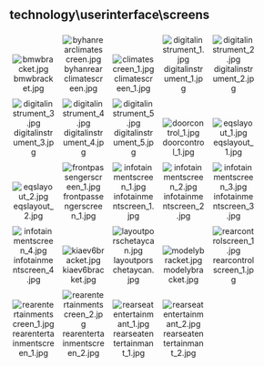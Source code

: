 ## technology\userinterface\screens
<div class="col" style="display: inline-block; width: 16.66%; padding: 5px; box-sizing: border-box; text-align: center;">
<img src="https://media.evkx.net/multimedia/technology/userinterface/screens/bmwbracket_xst.jpg" class="img-thumbnail" alt="bmwbracket.jpg">
bmwbracket.jpg
</div>
<div class="col" style="display: inline-block; width: 16.66%; padding: 5px; box-sizing: border-box; text-align: center;">
<img src="https://media.evkx.net/multimedia/technology/userinterface/screens/byhanrearclimatescreen_xst.jpg" class="img-thumbnail" alt="byhanrearclimatescreen.jpg">
byhanrearclimatescreen.jpg
</div>
<div class="col" style="display: inline-block; width: 16.66%; padding: 5px; box-sizing: border-box; text-align: center;">
<img src="https://media.evkx.net/multimedia/technology/userinterface/screens/climatescreen_1_xst.jpg" class="img-thumbnail" alt="climatescreen_1.jpg">
climatescreen_1.jpg
</div>
<div class="col" style="display: inline-block; width: 16.66%; padding: 5px; box-sizing: border-box; text-align: center;">
<img src="https://media.evkx.net/multimedia/technology/userinterface/screens/digitalinstrument_1_xst.jpg" class="img-thumbnail" alt="digitalinstrument_1.jpg">
digitalinstrument_1.jpg
</div>
<div class="col" style="display: inline-block; width: 16.66%; padding: 5px; box-sizing: border-box; text-align: center;">
<img src="https://media.evkx.net/multimedia/technology/userinterface/screens/digitalinstrument_2_xst.jpg" class="img-thumbnail" alt="digitalinstrument_2.jpg">
digitalinstrument_2.jpg
</div>
<div class="col" style="display: inline-block; width: 16.66%; padding: 5px; box-sizing: border-box; text-align: center;">
<img src="https://media.evkx.net/multimedia/technology/userinterface/screens/digitalinstrument_3_xst.jpg" class="img-thumbnail" alt="digitalinstrument_3.jpg">
digitalinstrument_3.jpg
</div>
<div class="col" style="display: inline-block; width: 16.66%; padding: 5px; box-sizing: border-box; text-align: center;">
<img src="https://media.evkx.net/multimedia/technology/userinterface/screens/digitalinstrument_4_xst.jpg" class="img-thumbnail" alt="digitalinstrument_4.jpg">
digitalinstrument_4.jpg
</div>
<div class="col" style="display: inline-block; width: 16.66%; padding: 5px; box-sizing: border-box; text-align: center;">
<img src="https://media.evkx.net/multimedia/technology/userinterface/screens/digitalinstrument_5_xst.jpg" class="img-thumbnail" alt="digitalinstrument_5.jpg">
digitalinstrument_5.jpg
</div>
<div class="col" style="display: inline-block; width: 16.66%; padding: 5px; box-sizing: border-box; text-align: center;">
<img src="https://media.evkx.net/multimedia/technology/userinterface/screens/doorcontrol_1_xst.jpg" class="img-thumbnail" alt="doorcontrol_1.jpg">
doorcontrol_1.jpg
</div>
<div class="col" style="display: inline-block; width: 16.66%; padding: 5px; box-sizing: border-box; text-align: center;">
<img src="https://media.evkx.net/multimedia/technology/userinterface/screens/eqslayout_1_xst.jpg" class="img-thumbnail" alt="eqslayout_1.jpg">
eqslayout_1.jpg
</div>
<div class="col" style="display: inline-block; width: 16.66%; padding: 5px; box-sizing: border-box; text-align: center;">
<img src="https://media.evkx.net/multimedia/technology/userinterface/screens/eqslayout_2_xst.jpg" class="img-thumbnail" alt="eqslayout_2.jpg">
eqslayout_2.jpg
</div>
<div class="col" style="display: inline-block; width: 16.66%; padding: 5px; box-sizing: border-box; text-align: center;">
<img src="https://media.evkx.net/multimedia/technology/userinterface/screens/frontpassengerscreen_1_xst.jpg" class="img-thumbnail" alt="frontpassengerscreen_1.jpg">
frontpassengerscreen_1.jpg
</div>
<div class="col" style="display: inline-block; width: 16.66%; padding: 5px; box-sizing: border-box; text-align: center;">
<img src="https://media.evkx.net/multimedia/technology/userinterface/screens/infotainmentscreen_1_xst.jpg" class="img-thumbnail" alt="infotainmentscreen_1.jpg">
infotainmentscreen_1.jpg
</div>
<div class="col" style="display: inline-block; width: 16.66%; padding: 5px; box-sizing: border-box; text-align: center;">
<img src="https://media.evkx.net/multimedia/technology/userinterface/screens/infotainmentscreen_2_xst.jpg" class="img-thumbnail" alt="infotainmentscreen_2.jpg">
infotainmentscreen_2.jpg
</div>
<div class="col" style="display: inline-block; width: 16.66%; padding: 5px; box-sizing: border-box; text-align: center;">
<img src="https://media.evkx.net/multimedia/technology/userinterface/screens/infotainmentscreen_3_xst.jpg" class="img-thumbnail" alt="infotainmentscreen_3.jpg">
infotainmentscreen_3.jpg
</div>
<div class="col" style="display: inline-block; width: 16.66%; padding: 5px; box-sizing: border-box; text-align: center;">
<img src="https://media.evkx.net/multimedia/technology/userinterface/screens/infotainmentscreen_4_xst.jpg" class="img-thumbnail" alt="infotainmentscreen_4.jpg">
infotainmentscreen_4.jpg
</div>
<div class="col" style="display: inline-block; width: 16.66%; padding: 5px; box-sizing: border-box; text-align: center;">
<img src="https://media.evkx.net/multimedia/technology/userinterface/screens/kiaev6bracket_xst.jpg" class="img-thumbnail" alt="kiaev6bracket.jpg">
kiaev6bracket.jpg
</div>
<div class="col" style="display: inline-block; width: 16.66%; padding: 5px; box-sizing: border-box; text-align: center;">
<img src="https://media.evkx.net/multimedia/technology/userinterface/screens/layoutporschetaycan_xst.jpg" class="img-thumbnail" alt="layoutporschetaycan.jpg">
layoutporschetaycan.jpg
</div>
<div class="col" style="display: inline-block; width: 16.66%; padding: 5px; box-sizing: border-box; text-align: center;">
<img src="https://media.evkx.net/multimedia/technology/userinterface/screens/modelybracket_xst.jpg" class="img-thumbnail" alt="modelybracket.jpg">
modelybracket.jpg
</div>
<div class="col" style="display: inline-block; width: 16.66%; padding: 5px; box-sizing: border-box; text-align: center;">
<img src="https://media.evkx.net/multimedia/technology/userinterface/screens/rearcontrolscreen_1_xst.jpg" class="img-thumbnail" alt="rearcontrolscreen_1.jpg">
rearcontrolscreen_1.jpg
</div>
<div class="col" style="display: inline-block; width: 16.66%; padding: 5px; box-sizing: border-box; text-align: center;">
<img src="https://media.evkx.net/multimedia/technology/userinterface/screens/rearentertainmentscreen_1_xst.jpg" class="img-thumbnail" alt="rearentertainmentscreen_1.jpg">
rearentertainmentscreen_1.jpg
</div>
<div class="col" style="display: inline-block; width: 16.66%; padding: 5px; box-sizing: border-box; text-align: center;">
<img src="https://media.evkx.net/multimedia/technology/userinterface/screens/rearentertainmentscreen_2_xst.jpg" class="img-thumbnail" alt="rearentertainmentscreen_2.jpg">
rearentertainmentscreen_2.jpg
</div>
<div class="col" style="display: inline-block; width: 16.66%; padding: 5px; box-sizing: border-box; text-align: center;">
<img src="https://media.evkx.net/multimedia/technology/userinterface/screens/rearseatentertainmant_1_xst.jpg" class="img-thumbnail" alt="rearseatentertainmant_1.jpg">
rearseatentertainmant_1.jpg
</div>
<div class="col" style="display: inline-block; width: 16.66%; padding: 5px; box-sizing: border-box; text-align: center;">
<img src="https://media.evkx.net/multimedia/technology/userinterface/screens/rearseatentertainmant_2_xst.jpg" class="img-thumbnail" alt="rearseatentertainmant_2.jpg">
rearseatentertainmant_2.jpg
</div>
